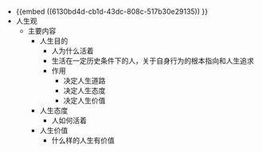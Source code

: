 - {{embed ((6130bd4d-cb1d-43dc-808c-517b30e29135)) }}
- 人生观
	- 主要内容
		- 人生目的
			- 人为什么活着
			- 生活在一定历史条件下的人，关于自身行为的根本指向和人生追求
			- 作用
				- 决定人生道路
				- 决定人生态度
				- 决定人生价值
		- 人生态度
			- 人如何活着
		- 人生价值
			- 什么样的人生有价值